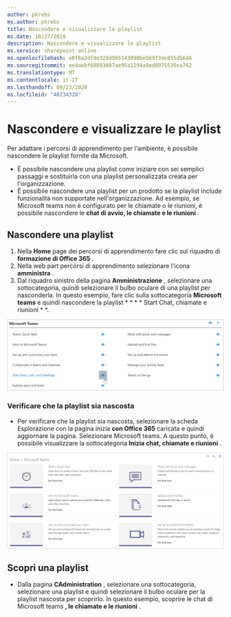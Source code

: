 ```yaml
---
author: pkrebs
ms.author: pkrebs
title: Nascondere e visualizzare le playlist
ms.date: 10/27/2019
description: Nascondere e visualizzare le playlist
ms.service: sharepoint online
ms.openlocfilehash: e8f6a2df8e328d995143990be569f3de815d5646
ms.sourcegitcommit: ee4aebf60893887ae95a1294a9ad8975539ea762
ms.translationtype: MT
ms.contentlocale: it-IT
ms.lasthandoff: 09/23/2020
ms.locfileid: "48234328"
---
```

# <a name="hide-and-show-playlists"></a>Nascondere e visualizzare le playlist

Per adattare i percorsi di apprendimento per l'ambiente, è possibile nascondere le playlist fornite da Microsoft. 

- È possibile nascondere una playlist come iniziare con sei semplici passaggi e sostituirla con una playlist personalizzata creata per l'organizzazione.
- È possibile nascondere una playlist per un prodotto se la playlist include funzionalità non supportate nell'organizzazione. Ad esempio, se Microsoft teams non è configurato per le chiamate o le riunioni, è possibile nascondere le **chat di avvio, le chiamate e le riunioni** . 

## <a name="hide-a-playlist"></a>Nascondere una playlist

1. Nella **Home** page dei percorsi di apprendimento fare clic sul riquadro di **formazione di Office 365** .
2. Nella web part percorsi di apprendimento selezionare l'icona **amministra** . 
3. Dal riquadro sinistro della pagina **Amministrazione** , selezionare una sottocategoria, quindi selezionare il bulbo oculare di una playlist per nasconderla. In questo esempio, fare clic sulla sottocategoria **Microsoft teams** e quindi nascondere la playlist * * * * Start Chat, chiamate e riunioni * *.  

![cg-hideplaylist.png](media/cg-hideplaylist.png)

### <a name="verify-the-playlist-is-hidden"></a>Verificare che la playlist sia nascosta
- Per verificare che la playlist sia nascosta, selezionare la scheda Esplorazione con la pagina inizia **con Office 365** caricata e quindi aggiornare la pagina. Selezionare Microsoft teams. A questo punto, è possibile visualizzare la sottocategoria **Inizia chat, chiamate e riunioni** . 

![cg-hideplaylistrefresh.png](media/cg-hideplaylistrefresh.png)

## <a name="unhide-a-playlist"></a>Scopri una playlist

- Dalla pagina **CAdministration** , selezionare una sottocategoria, selezionare una playlist e quindi selezionare il bulbo oculare per la playlist nascosta per scoprirlo. In questo esempio, scoprire le chat di Microsoft teams **, le chiamate e le riunioni** .   

